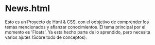 # News.html

Esto es un Proyecto de Html & CSS, con el oobjetivo de comprender los temas mencionados y afianzar conocimientos.
El tema principal por el momento es 'Floats'.
Ya esta hecho parte de lo aprendido, pero necesita varios ajutes (Sobre todo de conceptos).
